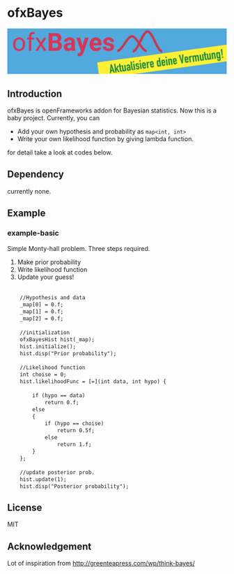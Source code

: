 # ofxBayes
![thumbnail](thumbnail.png)

## Introduction
ofxBayes is openFrameworks addon for Bayesian statistics. Now this is a baby project.
Currently, you can

- Add your own hypothesis and probability as `map<int, int>` 
- Write your own likelihood function by giving lambda function.

for detail take a look at codes below.

## Dependency
currently none.

## Example


### example-basic
Simple Monty-hall problem.
Three steps required.

1. Make prior probability
2. Write likelihood function
3. Update your guess!

```[cpp]

    //Hypothesis and data
    _map[0] = 0.f;
    _map[1] = 0.f;
    _map[2] = 0.f;

    //initialization
    ofxBayesHist hist(_map);
    hist.initialize(); 
    hist.disp("Prior probability");

    //Likelihood function
    int choise = 0;
    hist.likelihoodFunc = [=](int data, int hypo) { 

        if (hypo == data)
            return 0.f;
        else
        {
            if (hypo == choise)
                return 0.5f; 
            else
                return 1.f;
        }
    };

    //update posterior prob.
    hist.update(1);
    hist.disp("Posterior probability");
```


## License
MIT

## Acknowledgement
Lot of inspiration from http://greenteapress.com/wp/think-bayes/